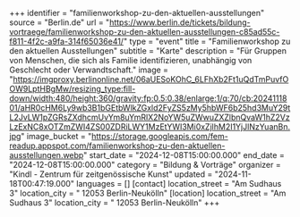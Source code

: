 +++
identifier = "familienworkshop-zu-den-aktuellen-ausstellungen"
source = "Berlin.de"
url = "https://www.berlin.de/tickets/bildung-vortraege/familienworkshop-zu-den-aktuellen-ausstellungen-c85ad55c-f811-4f2c-a9fa-314f65036e41/"
type = "event"
title = "Familienworkshop zu den aktuellen Ausstellungen"
subtitle = "Karte"
description = "Für Gruppen von Menschen, die sich als Familie identifizieren, unabhängig von Geschlecht oder Verwandtschaft."
image = "https://imgproxy.berlinonline.net/06aUESoKOhC_6LFhXb2Ft1uQdTmPuvfOOW9LptHBgMw/resizing_type:fill-down/width:480/height:360/gravity:fp:0.5:0.38/enlarge:1/q:70/cb:2024111801/aHR0cHM6Ly9wb3B1bGEtbWlkZGxld2FyZS5zMy5hbWF6b25hd3MuY29tL2JvLW1pZGRsZXdhcmUvYm8uYmRlX2NoYW5uZWwuZXZlbnQvaW1hZ2VzLzExNC8xOTZmZWI4ZS00ZDRiLWY1MzEtYWI3Mi0xZjlhM2I1YjJlNzYuanBn.jpg"
image_bucket = "https://storage.googleapis.com/fem-readup.appspot.com/familienworkshop-zu-den-aktuellen-ausstellungen.webp"
start_date = "2024-12-08T15:00:00.000"
end_date = "2024-12-08T15:00:00.000"
category = "Bildung & Vorträge"
organizer = "Kindl - Zentrum für zeitgenössische Kunst"
updated = "2024-11-18T00:47:19.000"
languages = []
[contact]
location_street = "Am Sudhaus 3"
location_city = " 12053 Berlin-Neukölln"
[location]
location_street = "Am Sudhaus 3"
location_city = " 12053 Berlin-Neukölln"
+++